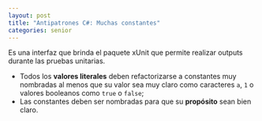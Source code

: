 ```yaml
---
layout: post
title: "Antipatrones C#: Muchas constantes"
categories: senior
---
```


Es una interfaz que brinda el paquete<!--more--> xUnit que permite realizar outputs durante las pruebas unitarias.

* Todos los **valores literales** deben refactorizarse a constantes muy nombradas al menos que su valor sea muy claro como caracteres `a`, `1` o valores booleanos como `true` o `false`;
* Las constantes deben ser nombradas para que su **propósito** sean bien claro.
